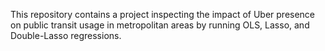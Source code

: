 This repository contains a project inspecting the impact of Uber presence on public transit usage in metropolitan areas by running OLS, Lasso, and Double-Lasso regressions.
